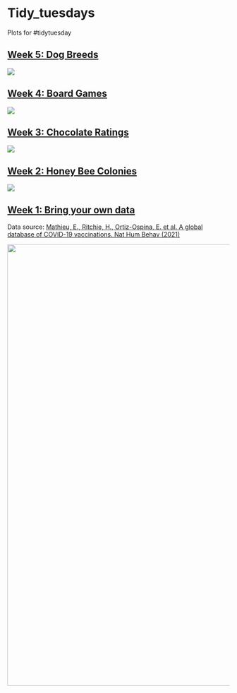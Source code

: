 # Tidy_tuesdays
Plots for #tidytuesday
## [Week 5: Dog Breeds](https://github.com/davidr9708/Tidy_tueday/tree/main/2022/Week_5)
<image src = "2022/Week_5/Dog_Breeds.png">

## [Week 4: Board Games](https://github.com/davidr9708/Tidy_tueday/tree/main/2022/Week_4)
<image src = "2022/Week_4/Board_games.png">
  
## [Week 3: Chocolate Ratings](https://github.com/davidr9708/Tidy_tueday/tree/main/2022/Week_3)
<image src = "2022/Week_3/Chocolates.png">
  
## [Week 2: Honey Bee Colonies](https://github.com/davidr9708/Tidy_tueday/tree/main/2022/Week_2)
<image src = "2022/Week_2/summer_winter_colony_losses.png">

## [Week 1: Bring your own data](https://github.com/davidr9708/Tidy_tueday/tree/main/2022/Week_1)
Data source: [Mathieu, E., Ritchie, H., Ortiz-Ospina, E. et al. A global database of COVID-19 vaccinations. Nat Hum Behav (2021)](https://ourworldindata.org/covid-vaccinations)

<image src = "2022/Week_1/Covid_vaccination.png" width = 1000 heigth = 500>

